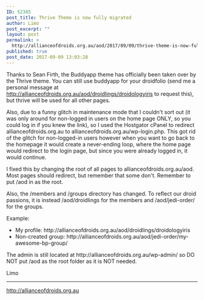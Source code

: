 ```yaml
---
ID: 52385
post_title: Thrive Theme is now fully migrated
author: Limo
post_excerpt: ""
layout: post
permalink: >
  http://allianceofdroids.org.au/aod/2017/09/09/thrive-theme-is-now-fully-migrated/
published: true
post_date: 2017-09-09 13:03:28
---
```

Thanks to Sean Firth, the Buddyapp theme has officially been taken over by the Thrive theme. You can still use buddyapp for your droidfolio (send me a personal message at http://allianceofdroids.org.au/aod/droidlings/droidologyiris to request this), but thrive will be used for all other pages.

Also, due to a funny glitch in maintenance mode that I couldn't sort out (it was only around for non-logged in users on the home page ONLY, so you could log in if you knew the link), so I used the Hostgator cPanel to redirect allianceofdroids.org.au to allianceofdroids.org.au/wp-login.php. This got rid of the glitch for non-logged-in users however when you want to go back to the homepage it would create a never-ending loop, where the home page would redirect to the login page, but since you were already logged in, it would continue.

I fixed this by changing the root of all pages to allianceofdroids.org.au/aod. Most pages should redirect, but remember that some don't. Remember to put /aod in as the root.

Also, the /members and /groups directory has changed. To reflect our droid passions, it is instead /aod/droidlings for the members and /aod/jedi-order/ for the groups.

Example:
<ul>
 	<li>My profile: http://allianceofdroids.org.au/aod/droidlings/droidologyiris</li>
 	<li>Non-created group: http://allianceofdroids.org.au/aod/jedi-order/my-awesome-bp-group/</li>
</ul>
The admin is still located at http://allianceofdroids.org.au/wp-admin/ so DO NOT put /aod as the root folder as it is NOT needed.

Limo

<hr />

http://allianceofdroids.org.au